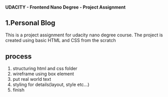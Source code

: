 #### UDACITY - Frontend Nano Degree - Project Assignment

## 1.Personal Blog

This is a project assignment for udacity nano degree course. The project is created using basic HTML and CSS from the scratch

## process

1. structuring html and css folder
2. wireframe using box element
3. put real world text
4. styling for details(layout, style etc...)
5. finish

